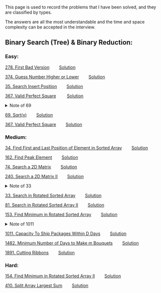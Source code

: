 This page is used to record the problems that I have been solved, and they are classified by types. 

The answers are all the most understandable and the time and space complexity can be accepted in the interview.



##  Binary Search (Tree) & Binary Reduction:

### Easy:

[278. First Bad Version](https://leetcode.com/problems/first-bad-version)&nbsp;&nbsp;&nbsp;&nbsp;&nbsp;&nbsp;&nbsp;&nbsp;[Solution](https://github.com/EsperErWang/algorithm/blob/main/Binary%20Search%20(Tree)%20&%20Binary%20Reduction/278.md)

[374. Guess Number Higher or Lower](https://leetcode.com/problems/guess-number-higher-or-lower)&nbsp;&nbsp;&nbsp;&nbsp;&nbsp;&nbsp;&nbsp;&nbsp;[Solution](https://github.com/EsperErWang/algorithm/blob/main/Binary%20Search%20(Tree)%20&%20Binary%20Reduction/374.md)

[35. Search Insert Position](https://leetcode.com/problems/search-insert-position)&nbsp;&nbsp;&nbsp;&nbsp;&nbsp;&nbsp;&nbsp;&nbsp;[Solution](https://github.com/EsperErWang/algorithm/blob/main/Binary%20Search%20(Tree)%20&%20Binary%20Reduction/35.md)

[367. Valid Perfect Square](https://leetcode.com/problems/valid-perfect-square)&nbsp;&nbsp;&nbsp;&nbsp;&nbsp;&nbsp;&nbsp;&nbsp;&nbsp;[Solution](https://github.com/EsperErWang/algorithm/blob/main/Binary%20Search%20(Tree)%20&%20Binary%20Reduction/367.md)

<details>
  <summary>Note of 69</summary>
    &nbsp;&nbsp;&nbsp;&nbsp;&nbsp;&nbsp;&nbsp;&nbsp;Binary search problem should be pay attention that the value in the loop may overflow, so 69 and 367 should use long. 
</details>

[69. Sqrt(x)](https://leetcode.com/problems/sqrtx)&nbsp;&nbsp;&nbsp;&nbsp;&nbsp;&nbsp;&nbsp;&nbsp;[Solution](https://github.com/EsperErWang/algorithm/blob/main/Binary%20Search%20(Tree)%20&%20Binary%20Reduction/69.md)		

[367. Valid Perfect Square](https://leetcode.com/problems/valid-perfect-square)&nbsp;&nbsp;&nbsp;&nbsp;&nbsp;&nbsp;&nbsp;&nbsp;[Solution](https://github.com/EsperErWang/algorithm/blob/main/Binary%20Search%20(Tree)%20&%20Binary%20Reduction/367.md)

### Medium:

[34. Find First and Last Position of Element in Sorted Array](https://leetcode.com/problems/find-first-and-last-position-of-element-in-sorted-array)&nbsp;&nbsp;&nbsp;&nbsp;&nbsp;&nbsp;&nbsp;&nbsp;[Solution](https://github.com/EsperErWang/algorithm/blob/main/Binary%20Search%20(Tree)%20&%20Binary%20Reduction/34.md)

[162. Find Peak Element](https://leetcode.com/problems/find-peak-element)&nbsp;&nbsp;&nbsp;&nbsp;&nbsp;&nbsp;&nbsp;&nbsp;[Solution](https://github.com/EsperErWang/algorithm/blob/main/Binary%20Search%20(Tree)%20&%20Binary%20Reduction/162.md)

[74. Search a 2D Matrix](https://leetcode.com/problems/search-a-2d-matrix)&nbsp;&nbsp;&nbsp;&nbsp;&nbsp;&nbsp;&nbsp;&nbsp;[Solution](https://github.com/EsperErWang/algorithm/blob/main/Binary%20Search%20(Tree)%20&%20Binary%20Reduction/74.md)

[240. Search a 2D Matrix II](https://leetcode.com/problems/search-a-2d-matrix-ii)&nbsp;&nbsp;&nbsp;&nbsp;&nbsp;&nbsp;&nbsp;&nbsp;[Solution](https://github.com/EsperErWang/algorithm/blob/main/Binary%20Search%20(Tree)%20&%20Binary%20Reduction/240.md)

<details>
  <summary>Note of 33</summary>
    &nbsp;&nbsp;&nbsp;&nbsp;&nbsp;&nbsp;&nbsp;&nbsp;&nbsp;33, 81, 153, 154 can be solved in the same idea. 154 is a hard problem, but it is the pre-problem of 81.</br>&nbsp;&nbsp;&nbsp;&nbsp;&nbsp;&nbsp;&nbsp;&nbsp;&nbsp;If the elements are not necessarily with <b>distinct</b> values, <b>every</b> binary search loop should be pay attention to <b>nums[mid] == nums[last]</b>. When this situation happens, we can <b>only drop one</b> element(last) from the nums, because we do not know if the target is in the left part or in the right part.
</details>


[33. Search in Rotated Sorted Array](https://leetcode.com/problems/search-in-rotated-sorted-array)&nbsp;&nbsp;&nbsp;&nbsp;&nbsp;&nbsp;&nbsp;&nbsp;[Solution](https://github.com/EsperErWang/algorithm/blob/main/Binary%20Search%20(Tree)%20&%20Binary%20Reduction/33.md)

[81. Search in Rotated Sorted Array II](https://leetcode.com/problems/search-in-rotated-sorted-array-ii)&nbsp;&nbsp;&nbsp;&nbsp;&nbsp;&nbsp;&nbsp;&nbsp;[Solution](https://github.com/EsperErWang/algorithm/blob/main/Binary%20Search%20(Tree)%20&%20Binary%20Reduction/81.md)

[153. Find Minimum in Rotated Sorted Array](https://leetcode.com/problems/find-minimum-in-rotated-sorted-array)&nbsp;&nbsp;&nbsp;&nbsp;&nbsp;&nbsp;&nbsp;&nbsp;[Solution](https://github.com/EsperErWang/algorithm/blob/main/Binary%20Search%20(Tree)%20&%20Binary%20Reduction/153.md)

<details>
  <summary>Note of 1011</summary>
    &nbsp;&nbsp;&nbsp;&nbsp;&nbsp;&nbsp;&nbsp;&nbsp;&nbsp;1011, 410(hard), 1482, 1891 can be solved in the same idea. Try to find the possible result area, and then use the binary search to find the right result. 
</details>

[1011. Capacity To Ship Packages Within D Days](https://leetcode.com/problems/capacity-to-ship-packages-within-d-days)&nbsp;&nbsp;&nbsp;&nbsp;&nbsp;&nbsp;&nbsp;&nbsp;[Solution](https://github.com/EsperErWang/algorithm/blob/main/Binary%20Search%20(Tree)%20&%20Binary%20Reduction/1011.md)

[1482. Minimum Number of Days to Make m Bouquets](https://leetcode.com/problems/minimum-number-of-days-to-make-m-bouquets)&nbsp;&nbsp;&nbsp;&nbsp;&nbsp;&nbsp;&nbsp;&nbsp;[Solution](https://github.com/EsperErWang/algorithm/blob/main/Binary%20Search%20(Tree)%20&%20Binary%20Reduction/1482.md)

[1891. Cutting Ribbons](https://leetcode.com/problems/cutting-ribbons)&nbsp;&nbsp;&nbsp;&nbsp;&nbsp;&nbsp;&nbsp;&nbsp;[Solution](https://github.com/EsperErWang/algorithm/blob/main/Binary%20Search%20(Tree)%20&%20Binary%20Reduction/1891.md)

### Hard:

[154. Find Minimum in Rotated Sorted Array II](https://leetcode.com/problems/find-minimum-in-rotated-sorted-array-ii)&nbsp;&nbsp;&nbsp;&nbsp;&nbsp;&nbsp;&nbsp;&nbsp;[Solution](https://github.com/EsperErWang/algorithm/blob/main/Binary%20Search%20(Tree)%20&%20Binary%20Reduction/154.md)

[410. Split Array Largest Sum](https://leetcode.com/problems/split-array-largest-sum)&nbsp;&nbsp;&nbsp;&nbsp;&nbsp;&nbsp;&nbsp;&nbsp;[Solution](https://github.com/EsperErWang/algorithm/blob/main/Binary%20Search%20(Tree)%20&%20Binary%20Reduction/410.md)

​		

